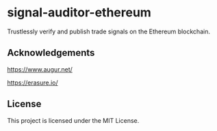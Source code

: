 # signal-auditor-ethereum
Trustlessly verify and publish trade signals on the Ethereum blockchain.

## Acknowledgements
https://www.augur.net/

https://erasure.io/

## License
This project is licensed under the MIT License.
